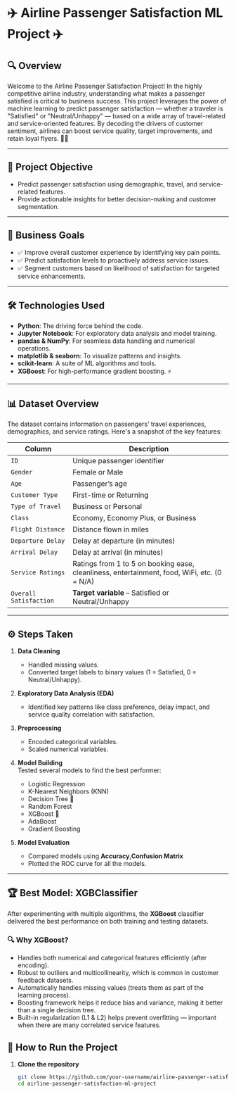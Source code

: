 # ✈️ Airline Passenger Satisfaction ML Project ✈️

## 🔍 Overview

Welcome to the Airline Passenger Satisfaction Project! In the highly competitive airline industry, understanding what makes a passenger satisfied is critical to business success. This project leverages the power of machine learning to predict passenger satisfaction — whether a traveler is "Satisfied" or "Neutral/Unhappy" — based on a wide array of travel-related and service-oriented features. By decoding the drivers of customer sentiment, airlines can boost service quality, target improvements, and retain loyal flyers. 🛫💡

---

## 🎯 Project Objective

- Predict passenger satisfaction using demographic, travel, and service-related features.
- Provide actionable insights for better decision-making and customer segmentation.

---

## 🧠 Business Goals

- ✅ Improve overall customer experience by identifying key pain points.
- ✅ Predict satisfaction levels to proactively address service issues.
- ✅ Segment customers based on likelihood of satisfaction for targeted service enhancements.

---

## 🛠️ Technologies Used

- **Python**: The driving force behind the code.
- **Jupyter Notebook**: For exploratory data analysis and model training.
- **pandas & NumPy**: For seamless data handling and numerical operations.
- **matplotlib & seaborn**: To visualize patterns and insights.
- **scikit-learn**: A suite of ML algorithms and tools.
- **XGBoost**: For high-performance gradient boosting. ⚡

---

## 📊 Dataset Overview

The dataset contains information on passengers’ travel experiences, demographics, and service ratings. Here's a snapshot of the key features:

| Column                 | Description                                                                                 |
| ---------------------- | ------------------------------------------------------------------------------------------- |
| `ID`                   | Unique passenger identifier                                                                 |
| `Gender`               | Female or Male                                                                              |
| `Age`                  | Passenger’s age                                                                             |
| `Customer Type`        | First-time or Returning                                                                     |
| `Type of Travel`       | Business or Personal                                                                        |
| `Class`                | Economy, Economy Plus, or Business                                                          |
| `Flight Distance`      | Distance flown in miles                                                                     |
| `Departure Delay`      | Delay at departure (in minutes)                                                             |
| `Arrival Delay`        | Delay at arrival (in minutes)                                                               |
| `Service Ratings`      | Ratings from 1 to 5 on booking ease, cleanliness, entertainment, food, WiFi, etc. (0 = N/A) |
| `Overall Satisfaction` | **Target variable** – Satisfied or Neutral/Unhappy                                          |

---

## ⚙️ Steps Taken

1. **Data Cleaning**

   - Handled missing values.
   - Converted target labels to binary values (1 = Satisfied, 0 = Neutral/Unhappy).

2. **Exploratory Data Analysis (EDA)**

   - Identified key patterns like class preference, delay impact, and service quality correlation with satisfaction.

3. **Preprocessing**

   - Encoded categorical variables.
   - Scaled numerical variables.

4. **Model Building**  
   Tested several models to find the best performer:

   - Logistic Regression
   - K-Nearest Neighbors (KNN)
   - Decision Tree 🌳
   - Random Forest
   - XGBoost 🚀
   - AdaBoost
   - Gradient Boosting

5. **Model Evaluation**
   - Compared models using **Accuracy**,**Confusion Matrix**
   - Plotted the ROC curve for all the models.

---

## 🏆 Best Model: XGBClassifier

After experimenting with multiple algorithms, the **XGBoost** classifier delivered the best performance on both training and testing datasets.

### 🔍 Why XGBoost?

- Handles both numerical and categorical features efficiently (after encoding).
- Robust to outliers and multicollinearity, which is common in customer feedback datasets.
- Automatically handles missing values (treats them as part of the learning process).
- Boosting framework helps it reduce bias and variance, making it better than a single decision tree.
- Built-in regularization (L1 & L2) helps prevent overfitting — important when there are many correlated service features.

## 🔧 How to Run the Project

1. **Clone the repository**
   ```bash
   git clone https://github.com/your-username/airline-passenger-satisfaction-ml-project.git
   cd airline-passenger-satisfaction-ml-project
   ```
